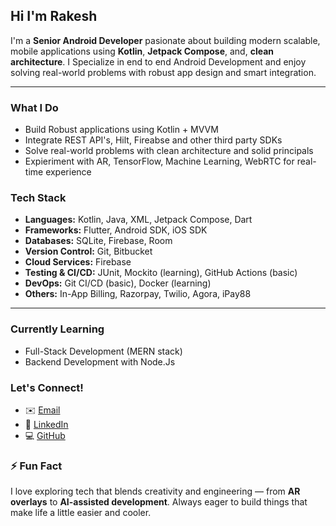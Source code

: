 ## Hi I'm Rakesh 

I'm a **Senior Android Developer** pasionate about building modern scalable, mobile applications using **Kotlin**, **Jetpack Compose**, and, **clean architecture**.  I Specialize in end to end Android Development and enjoy solving real-world problems with robust app design and smart integration.

----

###  What I Do
- Build Robust applications using Kotlin + MVVM
- Integrate REST API's, Hilt, Fireabse and other third party SDKs
- Solve real-world problems with clean architecture and solid principals
- Expieriment with AR, TensorFlow, Machine Learning, WebRTC for real-time experience

###  Tech Stack

- **Languages:** Kotlin, Java, XML, Jetpack Compose, Dart
- **Frameworks:** Flutter, Android SDK, iOS SDK
- **Databases:** SQLite, Firebase, Room
- **Version Control:** Git, Bitbucket
- **Cloud Services:** Firebase
- **Testing & CI/CD:** JUnit, Mockito (learning), GitHub Actions (basic)
- **DevOps:** Git CI/CD (basic), Docker (learning)
- **Others:** In-App Billing, Razorpay, Twilio, Agora, iPay88

----

###  Currently Learning

- Full-Stack Development (MERN stack)
- Backend Development with Node.Js

###  Let's Connect!
- ✉️ [Email](mailto:rakesh.3669.p@gmail.com)
- 🔗 [LinkedIn](https://www.linkedin.com/in/rakesh-pamu-a78610a7/)
- 💻 [GitHub](https://github.com/DevRakeshPamu)


### ⚡ Fun Fact
I love exploring tech that blends creativity and engineering — from **AR overlays** to **AI-assisted development**. Always eager to build things that make life a little easier and cooler.



